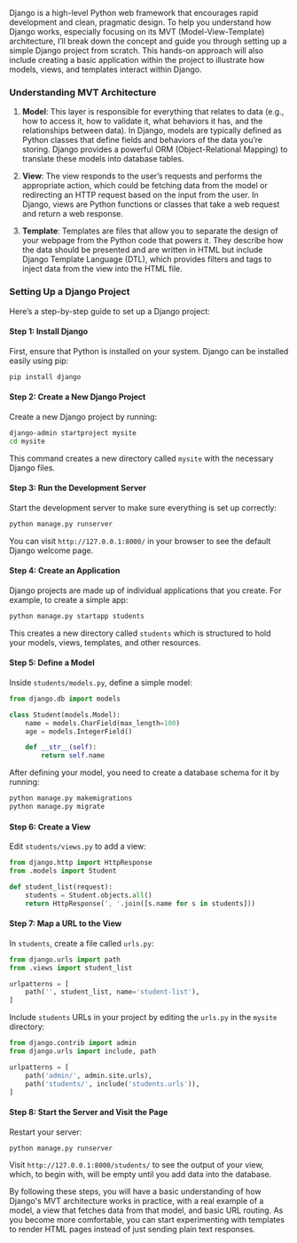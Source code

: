 Django is a high-level Python web framework that encourages rapid development and clean, pragmatic design. To help you understand how Django works, especially focusing on its MVT (Model-View-Template) architecture, I’ll break down the concept and guide you through setting up a simple Django project from scratch. This hands-on approach will also include creating a basic application within the project to illustrate how models, views, and templates interact within Django.

### Understanding MVT Architecture

1. **Model**: This layer is responsible for everything that relates to data (e.g., how to access it, how to validate it, what behaviors it has, and the relationships between data). In Django, models are typically defined as Python classes that define fields and behaviors of the data you’re storing. Django provides a powerful ORM (Object-Relational Mapping) to translate these models into database tables.

2. **View**: The view responds to the user’s requests and performs the appropriate action, which could be fetching data from the model or redirecting an HTTP request based on the input from the user. In Django, views are Python functions or classes that take a web request and return a web response.

3. **Template**: Templates are files that allow you to separate the design of your webpage from the Python code that powers it. They describe how the data should be presented and are written in HTML but include Django Template Language (DTL), which provides filters and tags to inject data from the view into the HTML file.

### Setting Up a Django Project

Here’s a step-by-step guide to set up a Django project:

#### Step 1: Install Django

First, ensure that Python is installed on your system. Django can be installed easily using pip:

```bash
pip install django
```

#### Step 2: Create a New Django Project

Create a new Django project by running:

```bash
django-admin startproject mysite
cd mysite
```

This command creates a new directory called `mysite` with the necessary Django files.

#### Step 3: Run the Development Server

Start the development server to make sure everything is set up correctly:

```bash
python manage.py runserver
```

You can visit `http://127.0.0.1:8000/` in your browser to see the default Django welcome page.

#### Step 4: Create an Application

Django projects are made up of individual applications that you create. For example, to create a simple app:

```bash
python manage.py startapp students
```

This creates a new directory called `students` which is structured to hold your models, views, templates, and other resources.

#### Step 5: Define a Model

Inside `students/models.py`, define a simple model:

```python
from django.db import models

class Student(models.Model):
    name = models.CharField(max_length=100)
    age = models.IntegerField()

    def __str__(self):
        return self.name
```

After defining your model, you need to create a database schema for it by running:

```bash
python manage.py makemigrations
python manage.py migrate
```

#### Step 6: Create a View

Edit `students/views.py` to add a view:

```python
from django.http import HttpResponse
from .models import Student

def student_list(request):
    students = Student.objects.all()
    return HttpResponse(', '.join([s.name for s in students]))
```

#### Step 7: Map a URL to the View

In `students`, create a file called `urls.py`:

```python
from django.urls import path
from .views import student_list

urlpatterns = [
    path('', student_list, name='student-list'),
]
```

Include `students` URLs in your project by editing the `urls.py` in the `mysite` directory:

```python
from django.contrib import admin
from django.urls import include, path

urlpatterns = [
    path('admin/', admin.site.urls),
    path('students/', include('students.urls')),
]
```

#### Step 8: Start the Server and Visit the Page

Restart your server:

```bash
python manage.py runserver
```

Visit `http://127.0.0.1:8000/students/` to see the output of your view, which, to begin with, will be empty until you add data into the database.

By following these steps, you will have a basic understanding of how Django's MVT architecture works in practice, with a real example of a model, a view that fetches data from that model, and basic URL routing. As you become more comfortable, you can start experimenting with templates to render HTML pages instead of just sending plain text responses.
